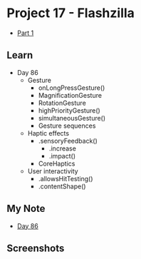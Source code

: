 # Project 17 - Flashzilla

- [Part 1](https://www.hackingwithswift.com/100/swiftui/86)

## **Learn**

- Day 86
    - Gesture
        - onLongPressGesture()
        - MagnificationGesture
        - RotationGesture
        - highPriorityGesture()
        - simultaneousGesture()
        - Gesture sequences
    - Haptic effects
        - .sensoryFeedback()
            - .increase
            - .impact()
        - CoreHaptics
    - User interactivity
        - .allowsHitTesting()
        - .contentShape()
    
    
## **My Note**

- [Day 86](https://hsiangdev.notion.site/Day-86-Project-17-part-1-Flashzilla-100DaysOfSwiftUI-86be9502c1714968952afb5da82d79ce?pvs=4)

## Screenshots

  
